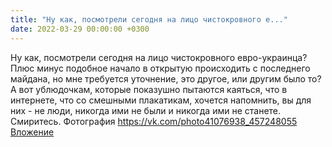 ```yaml
---
title: "Ну как, посмотрели сегодня на лицо чистокровного е..."
date: 2022-03-29 00:00:00 +0300
---
```


Ну как, посмотрели сегодня на лицо чистокровного евро-украинца? Плюс минус подобное начало в открытую происходить с последнего майдана, но мне требуется уточнение, это другое, или другим было то?
А вот ублюдочкам, которые показушно пытаются каяться, что в интернете, что со смешными плакатикам, хочется напомнить, вы для них - не люди, никогда ими не были и никогда ими не станете. Смиритесь.
Фотография
<a class="vk-attach" href="https://vk.com/photo41076938_457248055">https://vk.com/photo41076938_457248055</a>
<a class="vk-attach" href="https://vk.com/photo41076938_457248055">Вложение</a>
